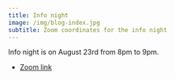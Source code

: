 ```yaml
---
title: Info night
image: /img/blog-index.jpg
subtitle: Zoom coordinates for the info night
---
```


Info night is on August 23rd from 8pm to 9pm.

* [Zoom link](https://us02web.zoom.us/j/82779278996?pwd=b2xPRTQ4V2p2c2x1V05Pa2wzQWdQUT09)
